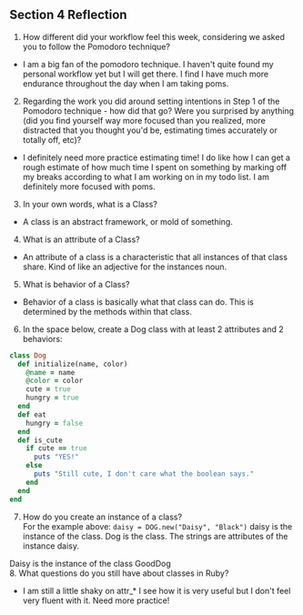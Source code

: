 ## Section 4 Reflection

1. How different did your workflow feel this week, considering we asked you to follow the Pomodoro technique?  
* I am a big fan of the pomodoro technique. I haven't quite found my personal workflow yet but I will get there. I find I have much more endurance throughout the day when I am taking poms.  
2. Regarding the work you did around setting intentions in Step 1 of the Pomodoro technique - how did that go? Were you surprised by anything (did you find yourself way more focused than you realized, more distracted that you thought you'd be, estimating times accurately or totally off, etc)?  
* I definitely need more practice estimating time! I do like how I can get a rough estimate of how much time I spent on something by marking off my breaks according to what I am working on in my todo list. I am definitely more focused with poms.  
3. In your own words, what is a Class?  
* A class is an abstract framework, or mold of something.  

4. What is an attribute of a Class?  
* An attribute of a class is a characteristic that all instances of that class share. Kind of like an adjective for the instances noun.

5. What is behavior of a Class?  
* Behavior of a class is basically what that class can do. This is determined by the methods within that class.

6. In the space below, create a Dog class with at least 2 attributes and 2 behaviors:

```rb
class Dog
  def initialize(name, color)
    @name = name
    @color = color
    cute = true
    hungry = true
  end
  def eat
    hungry = false
  end
  def is_cute
    if cute == true
      puts "YES!"
    else
      puts "Still cute, I don't care what the boolean says."
    end
  end
end
```

7. How do you create an instance of a class?  
For the example above: `daisy = DOG.new("Daisy", "Black")` daisy is the instance of the class. Dog is the class. The strings are attributes of the instance daisy.  

Daisy is the instance of the class GoodDog  
8. What questions do you still have about classes in Ruby?  
* I am still a little shaky on attr_* I see how it is very useful but I don't feel very fluent with it. Need more practice!
